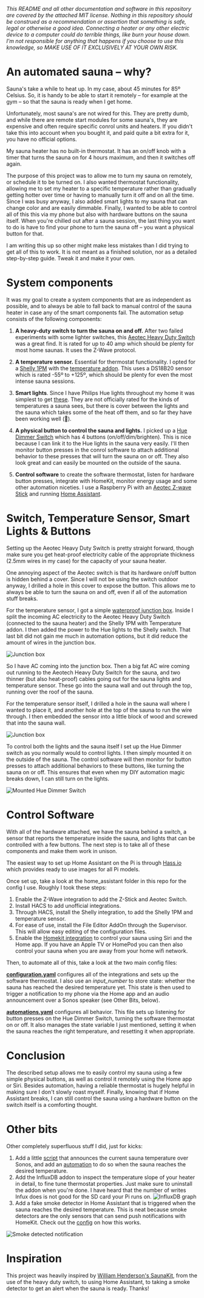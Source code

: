 _This README and all other documentation and software in this repository are covered by the attached MIT license. Nothing in this repository should be construed as a recommendation or assertion that something is safe, legal or otherwise a good idea. Connecting a heater or any other electric device to a computer could do terrible things, like burn your house down. I’m not responsible for anything that happens if you choose to use this knowledge, so MAKE USE OF IT EXCLUSIVELY AT YOUR OWN RISK._

# An automated sauna – why?

Sauna's take a while to heat up. In my case, about 45 minutes for 85º Celsius. So, it is handy to be able to start it remotely – for example at the gym – so that the sauna is ready when I get home.

Unfortunately, most sauna's are not wired for this. They are pretty dumb, and while there are remote start modules for some sauna's, they are expensive and often require specific conrol units and heaters. If you didn't take this into account when you bought it, and paid quite a bit extra for it, you have no official options.

My sauna heater has no built-in thermostat. It has an on/off knob with a timer that turns the sauna on for 4 hours maximum, and then it switches off again.

The purpose of this project was to allow me to turn my sauna on remotely, or schedule it to be turned on. I also wanted thermostat functionality, allowing me to set my heater to a specific temperature rather than gradually getting hotter over time or having to manually turn it off and on all the time. Since I was busy anyway, I also added smart lights to my sauna that can change color and are easily dimmable. Finally, I wanted to be able to control all of this this via my phone but also with hardware buttons on the sauna itself. When you're chilled out after a sauna session, the last thing you want to do is have to find your phone to turn the sauna off – you want a physical button for that.

I am writing this up so other might make less mistakes than I did trying to get all of this to work. It is not meant as a finished solution, nor as a detailed step-by-step guide. Tweak it and make it your own.

# System components

It was my goal to create a system components that are as independent as possible, and to always be able to fall back to manual control of the sauna heater in case any of the smart components fail. The automation setup consists of the following components:

1. **A heavy-duty switch to turn the sauna on and off.** After two failed experiments with some lighter switches, this [Aeotec Heavy Duty Switch](https://aeotec.com/outdoor-z-wave-switch/) was a great find. It is rated for up to 40 amp which should be plenty for most home saunas. It uses the Z-Wave protocol.

2. **A temperature sensor.** Essential for thermostat functionality. I opted for a [Shelly 1PM](https://shelly.cloud/shelly-1pm-wifi-smart-relay-home-automation/) with the [temperature addon](https://shop.shelly.cloud/temperature-sensor-addon-for-shelly-1-1pm-wifi-smart-home-automation#312). This uses a DS18B20 sensor which is rated -55º to +125º, which should be plenty for even the most intense sauna sessions.

3. **Smart lights**. Since I have Philips Hue lights throughout my home it was simplest to get [these](https://www2.meethue.com/en-us/p/hue-white-and-color-ambiance-1-pack-gu10/046677542337). They are not officially rated for the kinds of temperatures a sauna sees, but there is cover between the lights and the sauna which takes some of the heat off them, and so far they have been working well (🤞).

4. **A physical button to control the sauna and lights.** I picked up a [Hue Dimmer Switch](https://www2.meethue.com/en-us/p/hue-dimmer-switch/046677473372) which has 4 buttons (on/off/dim/brighten). This is nice because I can link it to the Hue lights in the sauna very easily. I'll then monitor button presses in the conrol software to attach additional behavior to these presses that will turn the sauna on or off. They also look great and can easily be mounted on the outside of the sauna.

5. **Control software** to create the software thermostat, listen for hardware button presses, integrate with HomeKit, monitor energy usage and some other automation niceties. I use a Raspberry Pi with an [Aeotec Z-wave Stick](https://aeotec.com/z-wave-usb-stick/) and running [Home Assistant](https://www.home-assistant.io/).

# Switch, Temperature Sensor, Smart Lights & Buttons

Setting up the Aeotec Heavy Duty Switch is pretty straight forward, though make sure you get heat-proof electricity cable of the appropriate thickness (2.5mm wires in my case) for the capacity of your sauna heater.

One annoying aspect of the Aeotec switch is that its hardware on/off button is hidden behind a cover. Since I will not be using the switch outdoor anyway, I drilled a hole in this cover to expose the button. This allows me to always be able to turn the sauna on and off, even if all of the automation stuff breaks.

For the temperature sensor, I got a simple [waterproof junction box](https://www.google.com/search?q=junction+box+ip65&tbm=isch). Inside I split the incoming AC electricity to the Aeotec Heavy Duty Switch (connected to the sauna heater) and the Shelly 1PM with Temperature addon. I then added the power to the Hue lights to the Shelly switch. That last bit did not gain me much in automation options, but it did reduce the amount of wires in the junction box.

![Junction box](images/junction-box.jpeg)

So I have AC coming into the junction box. Then a big fat AC wire coming out running to the Aeotech Heavy Duty Switch for the sauna, and two thinner (but also heat-proof) cables going out for the sauna lights and temperature sensor. These go into the sauna wall and out through the top, running over the roof of the sauna.

For the temperature sensor itself, I drilled a hole in the sauna wall where I wanted to place it, and another hole at the top of the sauna to run the wire through. I then embedded the sensor into a little block of wood and screwed that into the sauna wall.

![Junction box](images/temperature-sensor.jpeg)

To control both the lights and the sauna itself I set up the Hue Dimmer switch as you normally would to control lights. I then simply mounted it on the outside of the sauna. The control software will then monitor for button presses to attach additional behaviors to these buttons, like turning the sauna on or off. This ensures that even when my DIY automation magic breaks down, I can still turn on the lights.

![Mounted Hue Dimmer Switch](images/dimmer-button.jpeg)

# Control Software

With all of the hardware attached, we have the sauna behind a switch, a sensor that reports the temperature inside the sauna, and lights that can be controlled with a few buttons. The next step is to take all of these components and make them work in unison.

The easiest way to set up Home Assistant on the Pi is through [Hass.io](https://www.home-assistant.io/hassio/installation/) which provides ready to use images for all Pi models.

Once set up, take a look at the home_assistant folder in this repo for the config I use. Roughly I took these steps:

1. Enable the Z-Wave integration to add the Z-Stick and Aeotec Switch.
2. Install HACS to add unofficial integrations.
3. Through HACS, install the Shelly integration, to add the Shelly 1PM and temperature sensor.
4. For ease of use, install the File Editor AddOn through the Supervisor. This will allow easy editing of the configuration files.
5. Enable the [Homekit integration](https://www.home-assistant.io/integrations/homekit) to control your sauna using Siri and the Home app. If you have an Apple TV or HomePod you can then also control your sauna when you are away from your home wifi network.

Then, to automate all of this, take a look at the two main config files:

**[configuration.yaml](home_assistant/configuration.yaml)** configures all of the integrations and sets up the software thermostat. I also use an *input_number* to store state: whether the sauna has reached the desired temperature yet. This state is then used to trigger a notification to my phone via the Home app and an audio announcement over a Sonos speaker (see Other Bits, below).

**[automations.yaml](home_assistant/automations.yaml)** configures all behavior. This file sets up listening for button presses on the Hue Dimmer Switch, turning the software thermostat on or off. It also manages the state variable I just mentioned, setting it when the sauna reaches the right temperature, and resetting it when appropriate.

# Conclusion

The described setup allows me to easily control my sauna using a few simple physical buttons, as well as control it remotely using the Home app or Siri. Besides automation, having a reliable thermostat is hugely helpful in making sure I don't slowly roast myself. Finally, knowing that if Home Assistant breaks, I can still control the sauna using a hardware button on the switch itself is a comforting thought.

# Other bits

Other completely superfluous stuff I did, just for kicks:
1. Add a little [script](home_assistant/scripts.yaml) that announces the current sauna temperature over Sonos, and add an [automation](home_assistant/automations.yaml) to do so when the sauna reaches the desired temperature.
2. Add the InfluxDB addon to inspect the temperature slope of your heater in detail, to fine tune thermostat properties. Just make sure to uninstall the addon when you're done. I have heard that the number of writes Infux does is not good for the SD card your Pi runs on.
![InfluxDB graph](images/influx.png)
3. Add a fake smoke detector in Home Assistant that is triggered when the sauna reaches the desired temperature. This is neat because smoke detectors are the only sensors that can send push notifications with HomeKit. Check out the [config](home_assistant/configuration.yaml) on how this works.
   
![Smoke detected notification](images/smoke-detected.jpeg)

# Inspiration

This project was heavily inspired by [William Henderson's SaunaKit](https://github.com/quicklywilliam/saunakit), from the use of the heavy duty switch, to using Home Assistant, to taking a smoke detector to get an alert when the sauna is ready. Thanks!